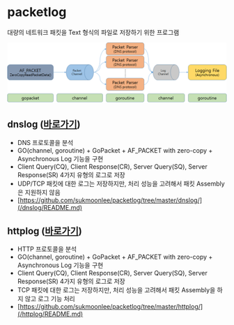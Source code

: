# packetlog
대량의 네트워크 패킷을 Text 형식의 파일로 저장하기 위한 프로그램

![Alt text](/docs/intro.png "Packetlog Introduce")

## dnslog ([바로가기](/dnslog/README.md))
* DNS 프로토콜을 분석
* GO(channel, goroutine) + GoPacket + AF_PACKET with zero-copy + Asynchronous Log 기능을 구현
* Client Query(CQ), Client Response(CR), Server Query(SQ), Server Response(SR) 4가지 유형의 로그로 저장
* UDP/TCP 패킷에 대한 로그는 저장하지만, 처리 성능을 고려해서 패킷 Assembly은 지원하지 않음
* [https://github.com/sukmoonlee/packetlog/tree/master/dnslog/](/dnslog/README.md)

## httplog ([바로가기](/httplog/README.md))
* HTTP 프로토콜을 분석
* GO(channel, goroutine) + GoPacket + AF_PACKET with zero-copy + Asynchronous Log 기능을 구현
* Client Query(CQ), Client Response(CR), Server Query(SQ), Server Response(SR) 4가지 유형의 로그로 저장
* TCP 패킷에 대한 로그는 저장하지만, 처리 성능을 고려해서 패킷 Assembly을 하지 않고 로그 기능 처리
* [https://github.com/sukmoonlee/packetlog/tree/master/httplog/](/httplog/README.md)
